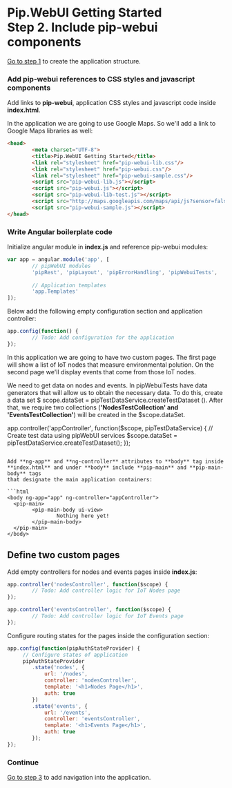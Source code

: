 # Pip.WebUI Getting Started <br/> Step 2. Include pip-webui components

[Go to step 1](https://github.com/pip-webui/pip-webui-sample/blob/master/step1/) to create the application structure.

### Add pip-webui references to CSS styles and javascript components

Add links to **pip-webui**, application CSS styles and javascript code inside **index.html**.

In the application we are going to use Google Maps. So we'll add a link to Google Maps libraries as well:

```html 
<head>
        <meta charset="UTF-8">
        <title>Pip.WebUI Getting Started</title>
        <link rel="stylesheet" href="pip-webui-lib.css"/>
        <link rel="stylesheet" href="pip-webui.css"/>
        <link rel="stylesheet" href="pip-webui-sample.css"/>
        <script src="pip-webui-lib.js"></script>
        <script src="pip-webui.js"></script>
        <script src="pip-webui-lib-test.js"></script>
        <script src="http://maps.googleapis.com/maps/api/js?sensor=false&key=AIzaSyBg6cm-FDBFPWzRcn39AuSHGQSrdtVIjEo"></script>
        <script src="pip-webui-sample.js"></script>
</head>
```

### Write Angular boilerplate code

Initialize angular module in **index.js** and reference pip-webui modules:

```javascript
var app = angular.module('app', [
        // pipWebUI modules
        'pipRest', 'pipLayout', 'pipErrorHandling', 'pipWebuiTests',
        
        // Application templates
        'app.Templates'
]);
```

Below add the following empty configuration section and application controller:

```javascript
app.config(function() {
        // Todo: Add configuration for the application
});
```

In this application we are going to have two custom pages. The first page will show a list of IoT nodes that measure
environmental polution. On the second page we'll display events that come from those IoT nodes.

We need to get data on nodes and events. In pipWebuiTests have data generators that will allow us to obtain the necessary data.
To do this, create a data set $ scope.dataSet = pipTestDataService.createTestDataset ().
After that, we require two collections (**'NodesTestCollection' and 'EventsTestCollection'**) will be created in the $scope.dataSet.

app.controller('appController', function($scope, pipTestDataService) {
        // Create test data using pipWebUI services
        $scope.dataSet = pipTestDataService.createTestDataset();
});
```

Add **ng-app** and **ng-controller** attributes to **body** tag inside **index.html** and under **body** include **pip-main** and **pip-main-body** tags 
that designate the main application containers:

```html
<body ng-app="app" ng-controller="appController">
  <pip-main>
        <pip-main-body ui-view>
                Nothing here yet!
        </pip-main-body>
  </pip-main>
</body>
```

## Define two custom pages

Add empty controllers for nodes and events pages inside **index.js**:

```javascript
app.controller('nodesController', function($scope) {
        // Todo: Add controller logic for IoT Nodes page
});

app.controller('eventsController', function($scope) {
        // Todo: Add controller logic for IoT Events page
});
```

Configure routing states for the pages inside the configuration section:

```javascript
app.config(function(pipAuthStateProvider) {
     // Configure states of application
     pipAuthStateProvider
        .state('nodes', {
            url: '/nodes',
            controller: 'nodesController',
            template: '<h1>Nodes Page</h1>',
            auth: true
        })
        .state('events', {
            url: '/events',
            controller: 'eventsController',
            template: '<h1>Events Page</h1>',
            auth: true
        });
});     
```

### Continue

[Go to step 3](https://github.com/pip-webui/pip-webui-sample/blob/master/step3/) to add navigation into the application.
